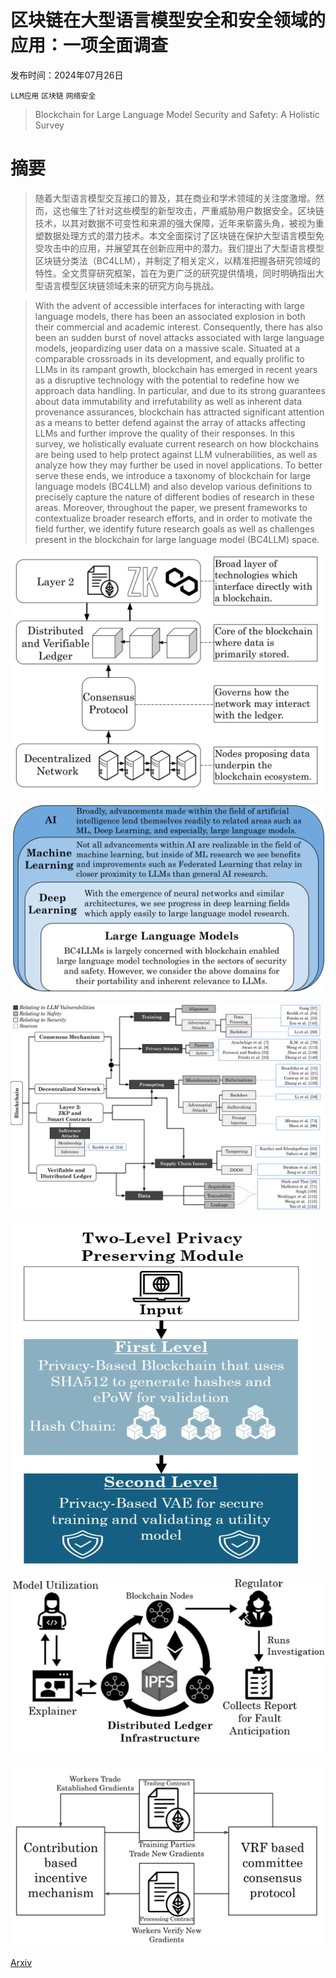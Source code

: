 # 区块链在大型语言模型安全和安全领域的应用：一项全面调查

发布时间：2024年07月26日

`LLM应用` `区块链` `网络安全`

> Blockchain for Large Language Model Security and Safety: A Holistic Survey

# 摘要

> 随着大型语言模型交互接口的普及，其在商业和学术领域的关注度激增。然而，这也催生了针对这些模型的新型攻击，严重威胁用户数据安全。区块链技术，以其对数据不可变性和来源的强大保障，近年来崭露头角，被视为重塑数据处理方式的潜力技术。本文全面探讨了区块链在保护大型语言模型免受攻击中的应用，并展望其在创新应用中的潜力。我们提出了大型语言模型区块链分类法（BC4LLM），并制定了相关定义，以精准把握各研究领域的特性。全文贯穿研究框架，旨在为更广泛的研究提供情境，同时明确指出大型语言模型区块链领域未来的研究方向与挑战。

> With the advent of accessible interfaces for interacting with large language models, there has been an associated explosion in both their commercial and academic interest. Consequently, there has also been an sudden burst of novel attacks associated with large language models, jeopardizing user data on a massive scale. Situated at a comparable crossroads in its development, and equally prolific to LLMs in its rampant growth, blockchain has emerged in recent years as a disruptive technology with the potential to redefine how we approach data handling. In particular, and due to its strong guarantees about data immutability and irrefutability as well as inherent data provenance assurances, blockchain has attracted significant attention as a means to better defend against the array of attacks affecting LLMs and further improve the quality of their responses. In this survey, we holistically evaluate current research on how blockchains are being used to help protect against LLM vulnerabilities, as well as analyze how they may further be used in novel applications. To better serve these ends, we introduce a taxonomy of blockchain for large language models (BC4LLM) and also develop various definitions to precisely capture the nature of different bodies of research in these areas. Moreover, throughout the paper, we present frameworks to contextualize broader research efforts, and in order to motivate the field further, we identify future research goals as well as challenges present in the blockchain for large language model (BC4LLM) space.

![区块链在大型语言模型安全和安全领域的应用：一项全面调查](../../../paper_images/2407.20181/x1.png)

![区块链在大型语言模型安全和安全领域的应用：一项全面调查](../../../paper_images/2407.20181/x2.png)

![区块链在大型语言模型安全和安全领域的应用：一项全面调查](../../../paper_images/2407.20181/x3.png)

![区块链在大型语言模型安全和安全领域的应用：一项全面调查](../../../paper_images/2407.20181/x4.png)

![区块链在大型语言模型安全和安全领域的应用：一项全面调查](../../../paper_images/2407.20181/x5.png)

![区块链在大型语言模型安全和安全领域的应用：一项全面调查](../../../paper_images/2407.20181/x6.png)

[Arxiv](https://arxiv.org/abs/2407.20181)